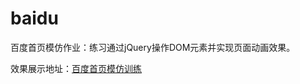 # baidu

百度首页模仿作业：练习通过jQuery操作DOM元素并实现页面动画效果。

效果展示地址：[百度首页模仿训练](http://huanglihang.cn/present/baidu/html)
